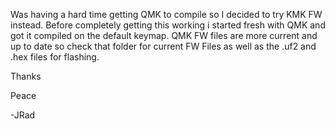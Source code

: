Was having a hard time getting QMK to compile so I decided to try KMK FW instead. Before completely getting this working i started fresh with QMK and got it compiled on the default keymap. QMK FW files are more current and up to date so check that folder for current FW Files as well as the .uf2 and .hex files for flashing.

Thanks

Peace

-JRad
